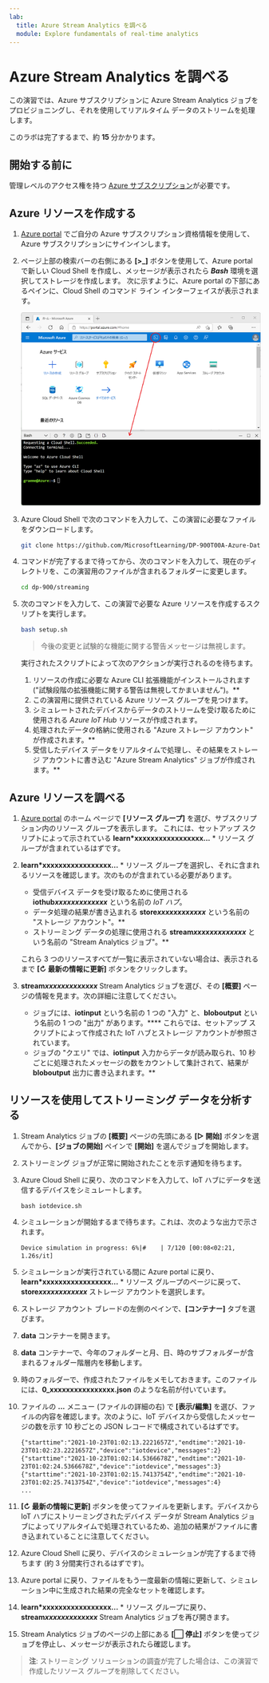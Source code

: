 ```yaml
---
lab:
  title: Azure Stream Analytics を調べる
  module: Explore fundamentals of real-time analytics
---
```


# Azure Stream Analytics を調べる

この演習では、Azure サブスクリプションに Azure Stream Analytics ジョブをプロビジョニングし、それを使用してリアルタイム データのストリームを処理します。

このラボは完了するまで、約 **15** 分かかります。

## 開始する前に

管理レベルのアクセス権を持つ [Azure サブスクリプション](https://azure.microsoft.com/free)が必要です。

## Azure リソースを作成する

1. [Azure portal](https://portal.azure.com) でご自分の Azure サブスクリプション資格情報を使用して、Azure サブスクリプションにサインインします。

1. ページ上部の検索バーの右側にある **[\>_]** ボタンを使用して、Azure portal で新しい Cloud Shell を作成し、メッセージが表示されたら ***Bash*** 環境を選択してストレージを作成します。 次に示すように、Azure portal の下部にあるペインに、Cloud Shell のコマンド ライン インターフェイスが表示されます。

    ![Azure portal と Cloud Shell のペイン](./images/cloud-shell.png)

1. Azure Cloud Shell で次のコマンドを入力して、この演習に必要なファイルをダウンロードします。

    ```bash
    git clone https://github.com/MicrosoftLearning/DP-900T00A-Azure-Data-Fundamentals dp-900
    ```

1. コマンドが完了するまで待ってから、次のコマンドを入力して、現在のディレクトリを、この演習用のファイルが含まれるフォルダーに変更します。

    ```bash
    cd dp-900/streaming
    ```

1. 次のコマンドを入力して、この演習で必要な Azure リソースを作成するスクリプトを実行します。

    ```bash
    bash setup.sh
    ```

    > 今後の変更と試験的な機能に関する警告メッセージは無視します。

    実行されたスクリプトによって次のアクションが実行されるのを待ちます。

    1. リソースの作成に必要な Azure CLI 拡張機能がインストールされます ("試験段階の拡張機能に関する警告は無視してかまいません")。**
    1. この演習用に提供されている Azure リソース グループを見つけます。
    1. シミュレートされたデバイスからデータのストリームを受け取るために使用される *Azure IoT Hub* リソースが作成されます。
    1. 処理されたデータの格納に使用される "Azure ストレージ アカウント" が作成されます。**
    1. 受信したデバイス データをリアルタイムで処理し、その結果をストレージ アカウントに書き込む "Azure Stream Analytics" ジョブが作成されます。**

## Azure リソースを調べる

1. [Azure portal](https://portal.azure.com?azure-portal=true) のホーム ページで **[リソース グループ]** を選び、サブスクリプション内のリソース グループを表示します。 これには、セットアップ スクリプトによって示されている **learn*xxxxxxxxxxxxxxxxx...** * リソース グループが含まれているはずです。
2. **learn*xxxxxxxxxxxxxxxxx...** * リソース グループを選択し、それに含まれるリソースを確認します。次のものが含まれている必要があります。
    - 受信デバイス データを受け取るために使用される **iothub*xxxxxxxxxxxxx*** という名前の *IoT ハブ*。
    - データ処理の結果が書き込まれる **store*xxxxxxxxxxxx*** という名前の "ストレージ アカウント"。**
    - ストリーミング データの処理に使用される **stream*xxxxxxxxxxxxx*** という名前の "Stream Analytics ジョブ"。**

    これら 3 つのリソースすべてが一覧に表示されていない場合は、表示されるまで **[&#8635; 最新の情報に更新]** ボタンをクリックします。

3. **stream*xxxxxxxxxxxxx*** Stream Analytics ジョブを選び、その **[概要]** ページの情報を見ます。次の詳細に注意してください。
    - ジョブには、**iotinput** という名前の 1 つの "入力" と、**bloboutput** という名前の 1 つの "出力" があります。**** これらでは、セットアップ スクリプトによって作成された IoT ハブとストレージ アカウントが参照されています。
    - ジョブの "クエリ" では、**iotinput** 入力からデータが読み取られ、10 秒ごとに処理されたメッセージの数をカウントして集計されて、結果が **bloboutput** 出力に書き込まれます。**

## リソースを使用してストリーミング データを分析する

1. Stream Analytics ジョブの **[概要]** ページの先頭にある **[&#9655; 開始]** ボタンを選んでから、**[ジョブの開始]** ペインで **[開始]** を選んでジョブを開始します。
2. ストリーミング ジョブが正常に開始されたことを示す通知を待ちます。
3. Azure Cloud Shell に戻り、次のコマンドを入力して、IoT ハブにデータを送信するデバイスをシミュレートします。

    ```
    bash iotdevice.sh
    ```

4. シミュレーションが開始するまで待ちます。これは、次のような出力で示されます。

    ```
    Device simulation in progress: 6%|#    | 7/120 [00:08<02:21, 1.26s/it]
    ```

5. シミュレーションが実行されている間に Azure portal に戻り、**learn*xxxxxxxxxxxxxxxxx...** * リソース グループのページに戻って、**store*xxxxxxxxxxxx*** ストレージ アカウントを選択します。
6. ストレージ アカウント ブレードの左側のペインで、**[コンテナー]** タブを選びます。
7. **data** コンテナーを開きます。
8. **data** コンテナーで、今年のフォルダーと月、日、時のサブフォルダーが含まれるフォルダー階層内を移動します。
9. 時のフォルダーで、作成されたファイルをメモしておきます。このファイルには、**0_xxxxxxxxxxxxxxxx.json** のような名前が付いています。
10. ファイルの **...** メニュー (ファイルの詳細の右) で **[表示/編集]** を選び、ファイルの内容を確認します。次のように、IoT デバイスから受信したメッセージの数を示す 10 秒ごとの JSON レコードで構成されているはずです。

    ```
    {"starttime":"2021-10-23T01:02:13.2221657Z","endtime":"2021-10-23T01:02:23.2221657Z","device":"iotdevice","messages":2}
    {"starttime":"2021-10-23T01:02:14.5366678Z","endtime":"2021-10-23T01:02:24.5366678Z","device":"iotdevice","messages":3}
    {"starttime":"2021-10-23T01:02:15.7413754Z","endtime":"2021-10-23T01:02:25.7413754Z","device":"iotdevice","messages":4}
    ...
    ```

11. **[&#8635; 最新の情報に更新]** ボタンを使ってファイルを更新します。デバイスから IoT ハブにストリーミングされたデバイス データが Stream Analytics ジョブによってリアルタイムで処理されているため、追加の結果がファイルに書き込まれていることに注意してください。
12. Azure Cloud Shell に戻り、デバイスのシミュレーションが完了するまで待ちます (約 3 分間実行されるはずです)。
13. Azure portal に戻り、ファイルをもう一度最新の情報に更新して、シミュレーション中に生成された結果の完全なセットを確認します。
14. **learn*xxxxxxxxxxxxxxxxx...** * リソース グループに戻り、**stream*xxxxxxxxxxxxx*** Stream Analytics ジョブを再び開きます。
15. Stream Analytics ジョブのページの上部にある **[&#11036; 停止]** ボタンを使ってジョブを停止し、メッセージが表示されたら確認します。

> **注**: ストリーミング ソリューションの調査が完了した場合は、この演習で作成したリソース グループを削除してください。
